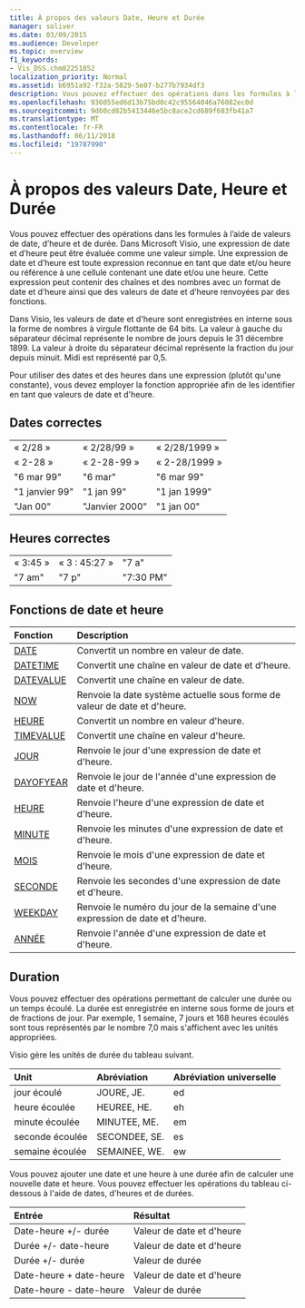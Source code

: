 ```yaml
---
title: À propos des valeurs Date, Heure et Durée
manager: soliver
ms.date: 03/09/2015
ms.audience: Developer
ms.topic: overview
f1_keywords:
- Vis_DSS.chm82251852
localization_priority: Normal
ms.assetid: b6951a92-f32a-5829-5e07-b277b7934df3
description: Vous pouvez effectuer des opérations dans les formules à l’aide de valeurs de date, d’heure et de durée. Dans Microsoft Visio, une expression de date et d’heure peut être évaluée comme une valeur simple. Une expression de date et d’heure est toute expression reconnue en tant que date et/ou heure ou référence à une cellule contenant une date et/ou une heure. Cette expression peut contenir des chaînes et des nombres avec un format de date et d’heure ainsi que des valeurs de date et d’heure renvoyées par des fonctions.
ms.openlocfilehash: 936055ed6d13b75bd0c42c95564046a76082ec0d
ms.sourcegitcommit: 9d60cd82b5413446e5bc8ace2cd689f683fb41a7
ms.translationtype: MT
ms.contentlocale: fr-FR
ms.lasthandoff: 06/11/2018
ms.locfileid: "19787990"
---
```

# <a name="about-date-time-and-duration-values"></a>À propos des valeurs Date, Heure et Durée

Vous pouvez effectuer des opérations dans les formules à l’aide de valeurs de date, d’heure et de durée. Dans Microsoft Visio, une expression de date et d’heure peut être évaluée comme une valeur simple. Une expression de date et d’heure est toute expression reconnue en tant que date et/ou heure ou référence à une cellule contenant une date et/ou une heure. Cette expression peut contenir des chaînes et des nombres avec un format de date et d’heure ainsi que des valeurs de date et d’heure renvoyées par des fonctions.
  
Dans Visio, les valeurs de date et d'heure sont enregistrées en interne sous la forme de nombres à virgule flottante de 64 bits. La valeur à gauche du séparateur décimal représente le nombre de jours depuis le 31 décembre 1899. La valeur à droite du séparateur décimal représente la fraction du jour depuis minuit. Midi est représenté par 0,5.
  
Pour utiliser des dates et des heures dans une expression (plutôt qu'une constante), vous devez employer la fonction appropriée afin de les identifier en tant que valeurs de date et d'heure.
  
## <a name="valid-dates"></a>Dates correctes

||||
|:-----|:-----|:-----|
| « 2/28 »  <br/> | « 2/28/99 »  <br/> | « 2/28/1999 »  <br/> |
| « 2-28 »  <br/> | « 2-28-99 »  <br/> | « 2-28/1999 »  <br/> |
| "6 mar 99"  <br/> | "6 mar"  <br/> | "6 mar 99"  <br/> |
| "1 janvier 99"  <br/> | "1 jan 99"  <br/> | "1 jan 1999"  <br/> |
| "Jan 00"  <br/> | "Janvier 2000"  <br/> | "1 jan 00"  <br/> |
   
## <a name="valid-times"></a>Heures correctes

||||
|:-----|:-----|:-----|
| « 3:45 »  <br/> | « 3 : 45:27 »  <br/> | "7 a"  <br/> |
| "7 am"  <br/> | "7 p"  <br/> | "7:30 PM"  <br/> |
   
## <a name="date-and-time-functions"></a>Fonctions de date et heure

|**Fonction**|**Description**|
|:-----|:-----|
|[DATE](date-function-visioshapesheet.md) <br/> | Convertit un nombre en valeur de date.  <br/> |
|[DATETIME](datetime-function.md) <br/> | Convertit une chaîne en valeur de date et d'heure.  <br/> |
|[DATEVALUE](datevalue-function-visioshapesheet.md) <br/> | Convertit une chaîne en valeur de date.  <br/> |
|[NOW](now-function-visioshapesheet.md) <br/> | Renvoie la date système actuelle sous forme de valeur de date et d'heure.  <br/> |
|[HEURE](time-function-visioshapesheet.md) <br/> | Convertit un nombre en valeur d'heure.  <br/> |
|[TIMEVALUE](timevalue-function-visioshapesheet.md) <br/> | Convertit une chaîne en valeur d'heure.  <br/> |
|[JOUR](day-function-visioshapesheet.md) <br/> | Renvoie le jour d'une expression de date et d'heure.  <br/> |
|[DAYOFYEAR](dayofyear-function.md) <br/> | Renvoie le jour de l'année d'une expression de date et d'heure.  <br/> |
|[HEURE](hour-function-visioshapesheet.md) <br/> | Renvoie l'heure d'une expression de date et d'heure.  <br/> |
|[MINUTE](minute-function-visioshapesheet.md) <br/> | Renvoie les minutes d'une expression de date et d'heure.  <br/> |
|[MOIS](month-function-visioshapesheet.md) <br/> | Renvoie le mois d'une expression de date et d'heure.  <br/> |
|[SECONDE](second-function-visioshapesheet.md) <br/> | Renvoie les secondes d'une expression de date et d'heure.  <br/> |
|[WEEKDAY](weekday-function-visioshapesheet.md) <br/> | Renvoie le numéro du jour de la semaine d'une expression de date et d'heure.  <br/> |
|[ANNÉE](year-function-visioshapesheet.md) <br/> | Renvoie l'année d'une expression de date et d'heure.  <br/> |
   
## <a name="duration"></a>Duration

Vous pouvez effectuer des opérations permettant de calculer une durée ou un temps écoulé. La durée est enregistrée en interne sous forme de jours et de fractions de jour. Par exemple, 1 semaine, 7 jours et 168 heures écoulés sont tous représentés par le nombre 7,0 mais s'affichent avec les unités appropriées.
  
Visio gère les unités de durée du tableau suivant.
  
|**Unit**|**Abréviation**|**Abréviation universelle**|
|:-----|:-----|:-----|
| jour écoulé  <br/> | JOURE, JE.  <br/> | ed  <br/> |
| heure écoulée  <br/> | HEUREE, HE.  <br/> | eh  <br/> |
| minute écoulée  <br/> | MINUTEE, ME.  <br/> | em  <br/> |
| seconde écoulée  <br/> | SECONDEE, SE.  <br/> | es  <br/> |
| semaine écoulée  <br/> | SEMAINEE, WE.  <br/> | ew  <br/> |
   
Vous pouvez ajouter une date et une heure à une durée afin de calculer une nouvelle date et heure. Vous pouvez effectuer les opérations du tableau ci-dessous à l'aide de dates, d'heures et de durées.
  
|**Entrée**|**Résultat**|
|:-----|:-----|
| Date-heure +/- durée  <br/> | Valeur de date et d'heure  <br/> |
| Durée +/- date-heure  <br/> | Valeur de date et d'heure  <br/> |
| Durée +/- durée  <br/> | Valeur de durée  <br/> |
| Date-heure + date-heure  <br/> | Valeur de date et d'heure  <br/> |
| Date-heure - date-heure  <br/> | Valeur de durée  <br/> |
   

